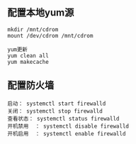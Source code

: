 
## 配置本地yum源
    mkdir /mnt/cdrom
    mount /dev/cdrom /mnt/cdrom

    yum更新
    yum clean all
    yum makecache

## 配置防火墙
    启动： systemctl start firewalld
    关闭： systemctl stop firewalld
    查看状态： systemctl status firewalld 
    开机禁用  ： systemctl disable firewalld
    开机启用  ： systemctl enable firewalld